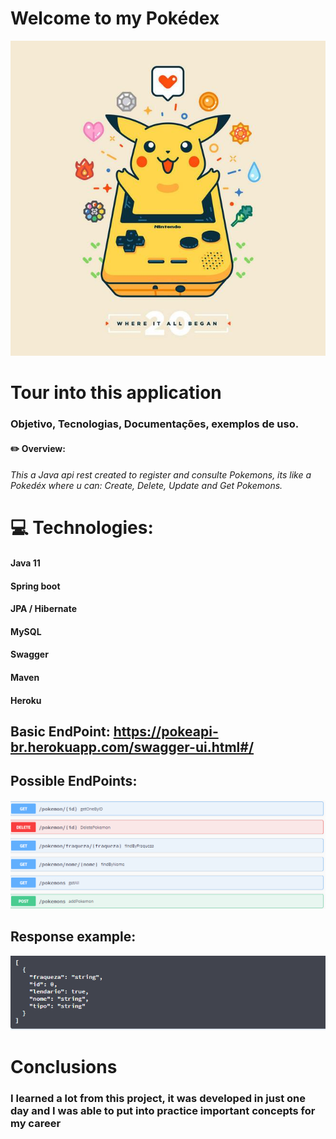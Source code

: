 # Welcome to my Pokédex
![Welcome](https://github.com/ryxandy/pokeapi/blob/main/poke.jpg)
#                                                                        Tour into this application 
###                                                             Objetivo, Tecnologias, Documentações, exemplos de uso.



#### ✏️ Overview:
###### This a  Java api rest created to register and consulte Pokemons, its like a Pokedéx where u can: Create, Delete, Update and Get Pokemons.



#                 💻 Technologies:

#### Java 11
#### Spring boot
#### JPA / Hibernate
#### MySQL
#### Swagger
#### Maven
#### Heroku


## Basic EndPoint: https://pokeapi-br.herokuapp.com/swagger-ui.html#/

## Possible EndPoints:
![EndPoints](https://github.com/ryxandy/pokeapi/blob/main/endpoints.PNG)


## Response example:
![Json](https://github.com/ryxandy/pokeapi/blob/main/estruturapost.PNG)

# Conclusions
### I learned a lot from this project, it was developed in just one day and I was able to put into practice important concepts for my career

